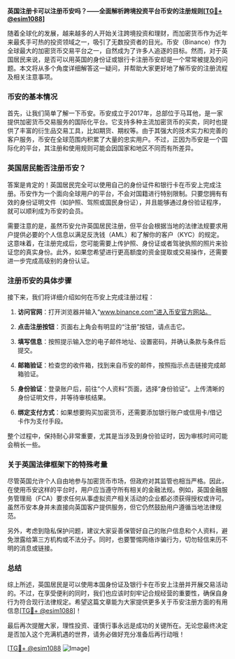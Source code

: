 **英国注册卡可以注册币安吗？——全面解析跨境投资平台币安的注册规则[[TG💪+ @esim1088](https://t.me/s/esim1088)]**

随着全球化的发展，越来越多的人开始关注跨境投资和理财，而加密货币作为近年来最炙手可热的投资领域之一，吸引了无数投资者的目光。币安（Binance）作为全球最大的加密货币交易平台之一，自然成为了许多人追逐的目标。然而，对于英国居民来说，是否可以用英国的身份证或银行卡注册币安却是一个常常被提及的问题。本文将从多个角度详细解答这一疑问，并帮助大家更好地了解币安的注册流程及相关注意事项。

### 币安的基本情况

首先，让我们简单了解一下币安。币安成立于2017年，总部位于马耳他，是一家提供加密货币交易服务的国际化平台。它支持多种主流加密货币的买卖，同时也提供了丰富的衍生品交易工具，比如期货、期权等。由于其强大的技术实力和完善的客户服务，币安在全球范围内积累了大量的忠实用户。不过，正因为币安是一个国际化的平台，其注册和使用规则可能会因国家和地区不同而有所差异。

### 英国居民能否注册币安？

答案是肯定的！英国居民完全可以使用自己的身份证件和银行卡在币安上完成注册。币安作为一个面向全球用户的平台，不会对国籍进行特别限制。只要您拥有有效的身份证明文件（如护照、驾照或国民身份证），并且能够通过身份验证程序，就可以顺利成为币安的会员。

需要注意的是，虽然币安允许英国居民注册，但平台会根据当地的法律法规要求用户提供必要的个人信息以满足反洗钱（AML）和了解你的客户（KYC）的规定。这意味着，在注册完成后，您可能需要上传护照、身份证或者驾驶执照的照片来验证您的真实身份。此外，如果您希望进行更高额度的资金提取或交易操作，还需要进一步完成高级别的身份认证。

### 注册币安的具体步骤

接下来，我们将详细介绍如何在币安上完成注册过程：

1. **访问官网**：打开浏览器并输入“www.binance.com”进入币安官方网站。
   
2. **点击注册按钮**：页面右上角会有明显的“注册”按钮，请点击它。

3. **填写信息**：按照提示输入您的电子邮件地址、设置密码，并确认条款与条件后提交。

4. **邮箱验证**：检查您的收件箱，找到来自币安的邮件，按照指示点击链接完成邮箱验证。

5. **身份验证**：登录账户后，前往“个人资料”页面，选择“身份验证”。上传清晰的身份证明文件，并等待审核结果。

6. **绑定支付方式**：如果想要购买加密货币，还需要添加银行账户或信用卡/借记卡作为支付手段。

整个过程中，保持耐心非常重要，尤其是当涉及到身份验证时，因为审核时间可能会稍长一些。

### 关于英国法律框架下的特殊考量

尽管英国允许个人自由地参与加密货币市场，但政府对其监管也相当严格。因此，在使用币安这样的平台时，用户应当遵守所有相关的金融法规。例如，英国金融服务管理局（FCA）要求任何从事虚拟资产相关活动的企业都必须获得授权或许可。虽然币安本身并未直接向英国客户提供服务，但它仍然鼓励用户遵循当地法律规范。

另外，考虑到隐私保护问题，建议大家妥善保管好自己的账户信息和个人资料，避免泄露给第三方机构或不法分子。同时，也要警惕网络诈骗行为，切勿轻信来历不明的消息或链接。

### 总结

综上所述，英国居民是可以使用本国身份证及银行卡在币安上注册并开展交易活动的。不过，在享受便利的同时，我们也应该时刻牢记合规经营的重要性，确保自身行为符合现行法律规定。希望这篇文章能为大家提供更多关于币安注册方面的有用信息[[TG💪+ @esim1088](https://t.me/s/esim1088)]！

最后再次提醒大家，理性投资、谨慎行事永远是成功的关键所在。无论您最终决定是否加入这个充满机遇的世界，请务必做好充分准备后再行动哦！

[[TG💪+ @esim1088](https://t.me/s/esim1088) ![Image](https://i.postimg.cc/4NQfJmqS/Snipaste-2025-05-13-00-14-12.png)]